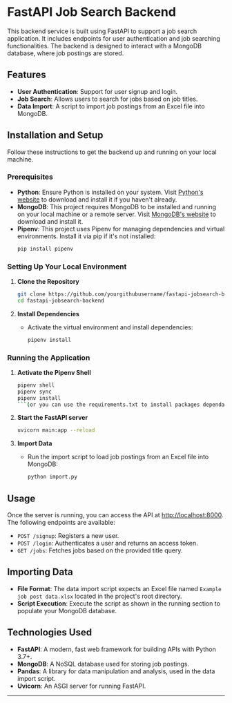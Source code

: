 # FastAPI Job Search Backend

This backend service is built using FastAPI to support a job search application. It includes endpoints for user authentication and job searching functionalities. The backend is designed to interact with a MongoDB database, where job postings are stored.

## Features

- **User Authentication**: Support for user signup and login.
- **Job Search**: Allows users to search for jobs based on job titles.
- **Data Import**: A script to import job postings from an Excel file into MongoDB.

## Installation and Setup

Follow these instructions to get the backend up and running on your local machine.

### Prerequisites

- **Python**: Ensure Python is installed on your system. Visit [Python's website](https://www.python.org/downloads/) to download and install it if you haven't already.
- **MongoDB**: This project requires MongoDB to be installed and running on your local machine or a remote server. Visit [MongoDB's website](https://www.mongodb.com/try/download/community) to download and install it.
- **Pipenv**: This project uses Pipenv for managing dependencies and virtual environments. Install it via pip if it's not installed:
  ```bash
  pip install pipenv
  ```

### Setting Up Your Local Environment

1. **Clone the Repository**
   ```bash
   git clone https://github.com/yourgithubusername/fastapi-jobsearch-backend.git
   cd fastapi-jobsearch-backend
   ```

2. **Install Dependencies**
   - Activate the virtual environment and install dependencies:
     ```bash
     pipenv install
     ```


### Running the Application

1. **Activate the Pipenv Shell**
   ```bash
   pipenv shell
   pipenv sync
   pipenv install
   ```(or you can use the requirements.txt to install packages dependancies to the project.

2. **Start the FastAPI server**
   ```bash
   uvicorn main:app --reload
   ```

3. **Import Data**
   - Run the import script to load job postings from an Excel file into MongoDB:
     ```bash
     python import.py
     ```

## Usage

Once the server is running, you can access the API at [http://localhost:8000](http://localhost:8000). The following endpoints are available:

- `POST /signup`: Registers a new user.
- `POST /login`: Authenticates a user and returns an access token.
- `GET /jobs`: Fetches jobs based on the provided title query.

## Importing Data

- **File Format**: The data import script expects an Excel file named `Example job post data.xlsx` located in the project's root directory.
- **Script Execution**: Execute the script as shown in the running section to populate your MongoDB database.

## Technologies Used

- **FastAPI**: A modern, fast web framework for building APIs with Python 3.7+.
- **MongoDB**: A NoSQL database used for storing job postings.
- **Pandas**: A library for data manipulation and analysis, used in the data import script.
- **Uvicorn**: An ASGI server for running FastAPI.

---
